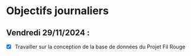# Objectifs journaliers

## Vendredi 29/11/2024 :

- [x] Travailler sur la conception de la base de données du Projet Fil Rouge 
